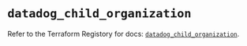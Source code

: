 # `datadog_child_organization`

Refer to the Terraform Registory for docs: [`datadog_child_organization`](https://registry.terraform.io/providers/datadog/datadog/3.26.0/docs/resources/child_organization).
